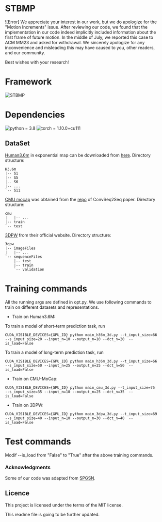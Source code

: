 # STBMP

![Error] We appreciate your interest in our work, but we do apologize for the "Motion Increments" issue. After reviewing our code, we found that the implementation in our code indeed implicitly included information about the first frame of future motion.  In the middle of July, we reported this case to ACM MM23 and asked for withdrawal. We sincerely apologize for any inconvenience and misleading this may have caused to you, other readers, and our community.

Best wishes with your research!

# Framework
![STBMP](https://github.com/JasonWang959/STPMP/blob/main/image/pipeline.png)

# Dependencies
![python = 3.8](https://img.shields.io/badge/python-3.8.13-green)
![torch = 1.10.0+cu111](https://img.shields.io/badge/torch-1.10.0%2Bcu111-yellowgreen)

## DataSet
[Human3.6m](http://vision.imar.ro/human3.6m/description.php) in exponential map can be downloaded from [here](http://www.cs.stanford.edu/people/ashesh/h3.6m.zip).
Directory structure: 
```shell script
H3.6m
|-- S1
|-- S5
|-- S6
|-- ...
`-- S11
```
[CMU mocap](http://mocap.cs.cmu.edu/) was obtained from the [repo](https://github.com/chaneyddtt/Convolutional-Sequence-to-Sequence-Model-for-Human-Dynamics) of ConvSeq2Seq paper.
Directory structure: 
```shell script
cmu
|   |-- ...
|-- train
`-- test
```
[3DPW](https://virtualhumans.mpi-inf.mpg.de/3DPW/) from their official website.
Directory structure: 
```shell script
3dpw
|-- imageFiles
|   |-- ...
`-- sequenceFiles
    |-- test
    |-- train
    `-- validation
```
# Training commands

All the running args are defined in opt.py. We use following commands to train on different datasets and representations.

+ Train on Human3.6M:

To train a model of short-term prediction task, run
```
CUDA_VISIBLE_DEVICES={GPU_ID} python main_h36m_3d.py --t_input_size=66  --s_input_size=20 --input_n=10 --output_n=10 --dct_n=20  --is_load=False 
```
To train a model of long-term prediction task, run
```
CUDA_VISIBLE_DEVICES={GPU_ID} python main_h36m_3d.py --t_input_size=66  --s_input_size=50 --input_n=25 --output_n=25 --dct_n=50  --is_load=False
```

+ Train on CMU-MoCap:
```
CUDA_VISIBLE_DEVICES={GPU_ID} python main_cmu_3d.py --t_input_size=75  --s_input_size=35 --input_n=10 --output_n=25 --dct_n=35  --is_load=False
```
  
+ Train on 3DPW:
```
CUDA_VISIBLE_DEVICES={GPU_ID} python main_3dpw_3d.py --t_input_size=69  --s_input_size=40 --input_n=10 --output_n=30 --dct_n=40  --is_load=False
```

# Test commands

Modif --is_load from "False" to "True" after the above training commands.

### Acknowledgments
 
Some of our code was adapted from [SPGSN](https://github.com/MediaBrain-SJTU/SPGSN).

## Licence
This project is licensed under the terms of the MIT license.

This readme file is going to be further updated.
